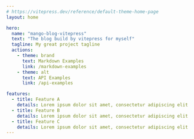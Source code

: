 ```yaml
---
# https://vitepress.dev/reference/default-theme-home-page
layout: home

hero:
  name: "mango-blog-vitepress"
  text: "The blog build by vitepress for myself"
  tagline: My great project tagline
  actions:
    - theme: brand
      text: Markdown Examples
      link: /markdown-examples
    - theme: alt
      text: API Examples
      link: /api-examples

features:
  - title: Feature A
    details: Lorem ipsum dolor sit amet, consectetur adipiscing elit
  - title: Feature B
    details: Lorem ipsum dolor sit amet, consectetur adipiscing elit
  - title: Feature C
    details: Lorem ipsum dolor sit amet, consectetur adipiscing elit
---
```


